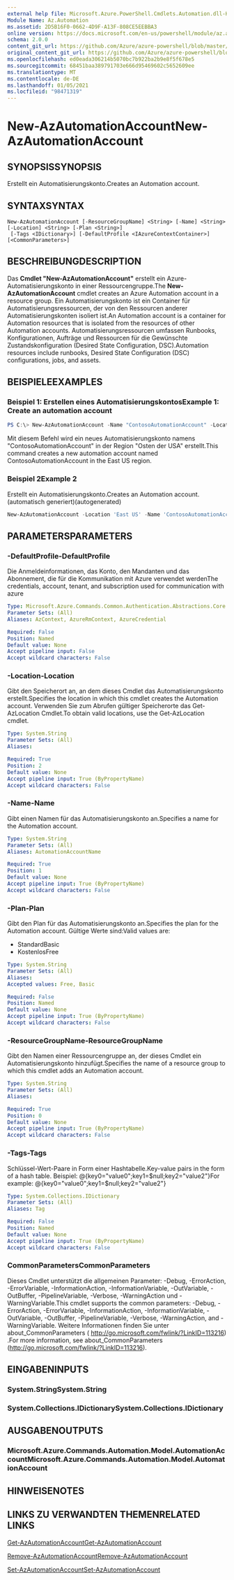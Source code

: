 ```yaml
---
external help file: Microsoft.Azure.PowerShell.Cmdlets.Automation.dll-Help.xml
Module Name: Az.Automation
ms.assetid: 2D5B16F0-0662-4D9F-A13F-808CE5EEBBA3
online version: https://docs.microsoft.com/en-us/powershell/module/az.automation/new-azautomationaccount
schema: 2.0.0
content_git_url: https://github.com/Azure/azure-powershell/blob/master/src/Automation/Automation/help/New-AzAutomationAccount.md
original_content_git_url: https://github.com/Azure/azure-powershell/blob/master/src/Automation/Automation/help/New-AzAutomationAccount.md
ms.openlocfilehash: ed0eada306214b5070bc7b922ba2b9e8f5f678e5
ms.sourcegitcommit: 68451baa389791703e666d95469602c5652609ee
ms.translationtype: MT
ms.contentlocale: de-DE
ms.lasthandoff: 01/05/2021
ms.locfileid: "98471319"
---
```

# <span data-ttu-id="52ee6-101">New-AzAutomationAccount</span><span class="sxs-lookup"><span data-stu-id="52ee6-101">New-AzAutomationAccount</span></span>

## <span data-ttu-id="52ee6-102">SYNOPSIS</span><span class="sxs-lookup"><span data-stu-id="52ee6-102">SYNOPSIS</span></span>
<span data-ttu-id="52ee6-103">Erstellt ein Automatisierungskonto.</span><span class="sxs-lookup"><span data-stu-id="52ee6-103">Creates an Automation account.</span></span>

## <span data-ttu-id="52ee6-104">SYNTAX</span><span class="sxs-lookup"><span data-stu-id="52ee6-104">SYNTAX</span></span>

```
New-AzAutomationAccount [-ResourceGroupName] <String> [-Name] <String> [-Location] <String> [-Plan <String>]
 [-Tags <IDictionary>] [-DefaultProfile <IAzureContextContainer>] [<CommonParameters>]
```

## <span data-ttu-id="52ee6-105">BESCHREIBUNG</span><span class="sxs-lookup"><span data-stu-id="52ee6-105">DESCRIPTION</span></span>
<span data-ttu-id="52ee6-106">Das **Cmdlet "New-AzAutomationAccount"** erstellt ein Azure-Automatisierungskonto in einer Ressourcengruppe.</span><span class="sxs-lookup"><span data-stu-id="52ee6-106">The **New-AzAutomationAccount** cmdlet creates an Azure Automation account in a resource group.</span></span>
<span data-ttu-id="52ee6-107">Ein Automatisierungskonto ist ein Container für Automatisierungsressourcen, der von den Ressourcen anderer Automatisierungskonten isoliert ist.</span><span class="sxs-lookup"><span data-stu-id="52ee6-107">An Automation account is a container for Automation resources that is isolated from the resources of other Automation accounts.</span></span> <span data-ttu-id="52ee6-108">Automatisierungsressourcen umfassen Runbooks, Konfigurationen, Aufträge und Ressourcen für die Gewünschte Zustandskonfiguration (Desired State Configuration, DSC).</span><span class="sxs-lookup"><span data-stu-id="52ee6-108">Automation resources include runbooks, Desired State Configuration (DSC) configurations, jobs, and assets.</span></span>

## <span data-ttu-id="52ee6-109">BEISPIELE</span><span class="sxs-lookup"><span data-stu-id="52ee6-109">EXAMPLES</span></span>

### <span data-ttu-id="52ee6-110">Beispiel 1: Erstellen eines Automatisierungskontos</span><span class="sxs-lookup"><span data-stu-id="52ee6-110">Example 1: Create an automation account</span></span>
```powershell
PS C:\> New-AzAutomationAccount -Name "ContosoAutomationAccount" -Location "East US" -ResourceGroupName "ResourceGroup01"
```

<span data-ttu-id="52ee6-111">Mit diesem Befehl wird ein neues Automatisierungskonto namens "ContosoAutomationAccount" in der Region "Osten der USA" erstellt.</span><span class="sxs-lookup"><span data-stu-id="52ee6-111">This command creates a new automation account named ContosoAutomationAccount in the East US region.</span></span>

### <span data-ttu-id="52ee6-112">Beispiel 2</span><span class="sxs-lookup"><span data-stu-id="52ee6-112">Example 2</span></span>

<span data-ttu-id="52ee6-113">Erstellt ein Automatisierungskonto.</span><span class="sxs-lookup"><span data-stu-id="52ee6-113">Creates an Automation account.</span></span> <span data-ttu-id="52ee6-114">(automatisch generiert)</span><span class="sxs-lookup"><span data-stu-id="52ee6-114">(autogenerated)</span></span>

<!-- Aladdin Generated Example -->
```powershell
New-AzAutomationAccount -Location 'East US' -Name 'ContosoAutomationAccount' -ResourceGroupName 'ResourceGroup01' -Tags <IDictionary>
```

## <span data-ttu-id="52ee6-115">PARAMETERS</span><span class="sxs-lookup"><span data-stu-id="52ee6-115">PARAMETERS</span></span>

### <span data-ttu-id="52ee6-116">-DefaultProfile</span><span class="sxs-lookup"><span data-stu-id="52ee6-116">-DefaultProfile</span></span>
<span data-ttu-id="52ee6-117">Die Anmeldeinformationen, das Konto, den Mandanten und das Abonnement, die für die Kommunikation mit Azure verwendet werden</span><span class="sxs-lookup"><span data-stu-id="52ee6-117">The credentials, account, tenant, and subscription used for communication with azure</span></span>

```yaml
Type: Microsoft.Azure.Commands.Common.Authentication.Abstractions.Core.IAzureContextContainer
Parameter Sets: (All)
Aliases: AzContext, AzureRmContext, AzureCredential

Required: False
Position: Named
Default value: None
Accept pipeline input: False
Accept wildcard characters: False
```

### <span data-ttu-id="52ee6-118">-Location</span><span class="sxs-lookup"><span data-stu-id="52ee6-118">-Location</span></span>
<span data-ttu-id="52ee6-119">Gibt den Speicherort an, an dem dieses Cmdlet das Automatisierungskonto erstellt.</span><span class="sxs-lookup"><span data-stu-id="52ee6-119">Specifies the location in which this cmdlet creates the Automation account.</span></span>
<span data-ttu-id="52ee6-120">Verwenden Sie zum Abrufen gültiger Speicherorte das Get-AzLocation Cmdlet.</span><span class="sxs-lookup"><span data-stu-id="52ee6-120">To obtain valid locations, use the Get-AzLocation cmdlet.</span></span>

```yaml
Type: System.String
Parameter Sets: (All)
Aliases:

Required: True
Position: 2
Default value: None
Accept pipeline input: True (ByPropertyName)
Accept wildcard characters: False
```

### <span data-ttu-id="52ee6-121">-Name</span><span class="sxs-lookup"><span data-stu-id="52ee6-121">-Name</span></span>
<span data-ttu-id="52ee6-122">Gibt einen Namen für das Automatisierungskonto an.</span><span class="sxs-lookup"><span data-stu-id="52ee6-122">Specifies a name for the Automation account.</span></span>

```yaml
Type: System.String
Parameter Sets: (All)
Aliases: AutomationAccountName

Required: True
Position: 1
Default value: None
Accept pipeline input: True (ByPropertyName)
Accept wildcard characters: False
```

### <span data-ttu-id="52ee6-123">-Plan</span><span class="sxs-lookup"><span data-stu-id="52ee6-123">-Plan</span></span>
<span data-ttu-id="52ee6-124">Gibt den Plan für das Automatisierungskonto an.</span><span class="sxs-lookup"><span data-stu-id="52ee6-124">Specifies the plan for the Automation account.</span></span>
<span data-ttu-id="52ee6-125">Gültige Werte sind:</span><span class="sxs-lookup"><span data-stu-id="52ee6-125">Valid values are:</span></span>
- <span data-ttu-id="52ee6-126">Standard</span><span class="sxs-lookup"><span data-stu-id="52ee6-126">Basic</span></span>
- <span data-ttu-id="52ee6-127">Kostenlos</span><span class="sxs-lookup"><span data-stu-id="52ee6-127">Free</span></span>

```yaml
Type: System.String
Parameter Sets: (All)
Aliases:
Accepted values: Free, Basic

Required: False
Position: Named
Default value: None
Accept pipeline input: True (ByPropertyName)
Accept wildcard characters: False
```

### <span data-ttu-id="52ee6-128">-ResourceGroupName</span><span class="sxs-lookup"><span data-stu-id="52ee6-128">-ResourceGroupName</span></span>
<span data-ttu-id="52ee6-129">Gibt den Namen einer Ressourcengruppe an, der dieses Cmdlet ein Automatisierungskonto hinzufügt.</span><span class="sxs-lookup"><span data-stu-id="52ee6-129">Specifies the name of a resource group to which this cmdlet adds an Automation account.</span></span>

```yaml
Type: System.String
Parameter Sets: (All)
Aliases:

Required: True
Position: 0
Default value: None
Accept pipeline input: True (ByPropertyName)
Accept wildcard characters: False
```

### <span data-ttu-id="52ee6-130">-Tags</span><span class="sxs-lookup"><span data-stu-id="52ee6-130">-Tags</span></span>
<span data-ttu-id="52ee6-131">Schlüssel-Wert-Paare in Form einer Hashtabelle.</span><span class="sxs-lookup"><span data-stu-id="52ee6-131">Key-value pairs in the form of a hash table.</span></span> <span data-ttu-id="52ee6-132">Beispiel: @{key0="value0";key1=$null;key2="value2"}</span><span class="sxs-lookup"><span data-stu-id="52ee6-132">For example: @{key0="value0";key1=$null;key2="value2"}</span></span>

```yaml
Type: System.Collections.IDictionary
Parameter Sets: (All)
Aliases: Tag

Required: False
Position: Named
Default value: None
Accept pipeline input: True (ByPropertyName)
Accept wildcard characters: False
```

### <span data-ttu-id="52ee6-133">CommonParameters</span><span class="sxs-lookup"><span data-stu-id="52ee6-133">CommonParameters</span></span>
<span data-ttu-id="52ee6-134">Dieses Cmdlet unterstützt die allgemeinen Parameter: -Debug, -ErrorAction, -ErrorVariable, -InformationAction, -InformationVariable, -OutVariable, -OutBuffer, -PipelineVariable, -Verbose, -WarningAction und -WarningVariable.</span><span class="sxs-lookup"><span data-stu-id="52ee6-134">This cmdlet supports the common parameters: -Debug, -ErrorAction, -ErrorVariable, -InformationAction, -InformationVariable, -OutVariable, -OutBuffer, -PipelineVariable, -Verbose, -WarningAction, and -WarningVariable.</span></span> <span data-ttu-id="52ee6-135">Weitere Informationen finden Sie unter about_CommonParameters ( http://go.microsoft.com/fwlink/?LinkID=113216) .</span><span class="sxs-lookup"><span data-stu-id="52ee6-135">For more information, see about_CommonParameters (http://go.microsoft.com/fwlink/?LinkID=113216).</span></span>

## <span data-ttu-id="52ee6-136">EINGABEN</span><span class="sxs-lookup"><span data-stu-id="52ee6-136">INPUTS</span></span>

### <span data-ttu-id="52ee6-137">System.String</span><span class="sxs-lookup"><span data-stu-id="52ee6-137">System.String</span></span>

### <span data-ttu-id="52ee6-138">System.Collections.IDictionary</span><span class="sxs-lookup"><span data-stu-id="52ee6-138">System.Collections.IDictionary</span></span>

## <span data-ttu-id="52ee6-139">AUSGABEN</span><span class="sxs-lookup"><span data-stu-id="52ee6-139">OUTPUTS</span></span>

### <span data-ttu-id="52ee6-140">Microsoft.Azure.Commands.Automation.Model.AutomationAccount</span><span class="sxs-lookup"><span data-stu-id="52ee6-140">Microsoft.Azure.Commands.Automation.Model.AutomationAccount</span></span>

## <span data-ttu-id="52ee6-141">HINWEISE</span><span class="sxs-lookup"><span data-stu-id="52ee6-141">NOTES</span></span>

## <span data-ttu-id="52ee6-142">LINKS ZU VERWANDTEN THEMEN</span><span class="sxs-lookup"><span data-stu-id="52ee6-142">RELATED LINKS</span></span>

[<span data-ttu-id="52ee6-143">Get-AzAutomationAccount</span><span class="sxs-lookup"><span data-stu-id="52ee6-143">Get-AzAutomationAccount</span></span>](./Get-AzAutomationAccount.md)

[<span data-ttu-id="52ee6-144">Remove-AzAutomationAccount</span><span class="sxs-lookup"><span data-stu-id="52ee6-144">Remove-AzAutomationAccount</span></span>](./Remove-AzAutomationAccount.md)

[<span data-ttu-id="52ee6-145">Set-AzAutomationAccount</span><span class="sxs-lookup"><span data-stu-id="52ee6-145">Set-AzAutomationAccount</span></span>](./Set-AzAutomationAccount.md)
